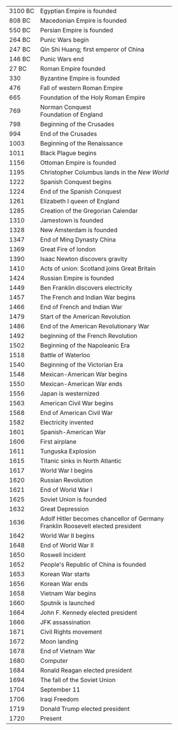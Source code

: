 |||
|---|---|
3100 BC | Egyptian Empire is founded 
808 BC | Macedonian Empire is founded 
550 BC | Persian Empire is founded 
264 BC | Punic Wars begin 
247 BC | Qin Shi Huang; first emperor of China
146 BC | Punic Wars end 
27 BC | Roman Empire founded 
330 | Byzantine Empire is founded 
476 | Fall of western Roman Empire 
665 | Foundation of the Holy Roman Empire 
769 | Norman Conquest<br/>Foundation of England 
798 | Beginning of the Crusades 
994 | End of the Crusades 
1003 | Beginning of the Renaissance 
1011 | Black Plague begins 
1156 | Ottoman Empire is founded 
1195 | Christopher Columbus lands in the *New World*
1222 | Spanish Conquest begins 
1224 | End of the Spanish Conquest 
1261 | Elizabeth I queen of England 
1285 | Creation of the Gregorian Calendar
1310 | Jamestown is founded 
1328 | New Amsterdam is founded 
1347 | End of Ming Dynasty China 
1369 | Great Fire of london 
1390 | Isaac Newton discovers gravity 
1410 | Acts of union: Scotland joins Great Britain 
1424 | Russian Empire is founded 
1449 | Ben Franklin discovers electricity 
1457 | The French and Indian War begins 
1466 | End of French and Indian War 
1479 | Start of the American Revolution 
1486 | End of the American Revolutionary War 
1492 | beginning of the French Revolution 
1502 | Beginning of the Napoleanic Era 
1518 | Battle of Waterloo 
1540 | Beginning of the Victorian Era 
1548 | Mexican-American War begins
1550 | Mexican-American War ends 
1556 | Japan is westernized 
1563 | American Civil War begins 
1568 | End of American Civil War 
1582 | Electricity invented
1601 | Spanish-American War 
1606 | First airplane 
1611 | Tunguska Explosion 
1615 | Titanic sinks in North Atlantic
1617 | World War I begins 
1620 | Russian Revolution 
1621 | End of World War I
1625 | Soviet Union is founded
1632 | Great Depression 
1636 | Adolf Hitler becomes chancellor of Germany<br/>Franklin Roosevelt elected president  
1642 | World War II begins 
1648 | End of World War II 
1650 | Roswell Incident 
1652 | People's Republic of China is founded 
1653 | Korean War starts 
1656 | Korean War ends 
1658 | Vietnam War begins 
1660 | Sputnik is launched
1664 | John F. Kennedy elected president 
1666 | JFK assassination 
1671 | Civil Rights movement 
1672 | Moon landing 
1678 | End of Vietnam War 
1680 | Computer 
1684 | Ronald Reagan elected president 
1694 | The fall of the Soviet Union 
1704 | September 11
1706 | Iraqi Freedom
1719 | Donald Trump elected president 
1720 | Present 
